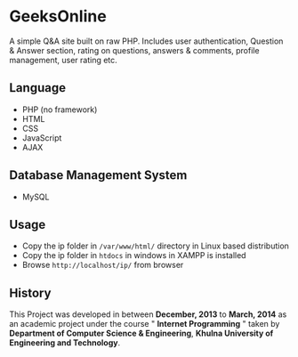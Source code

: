 # GeeksOnline

A simple Q&A site built on raw PHP. Includes user authentication, Question & Answer section, rating on questions, answers & comments, profile management, user rating etc.

## Language
* PHP (no framework)
* HTML
* CSS
* JavaScript
* AJAX

## Database Management System
* MySQL

## Usage
* Copy the ip folder in ```/var/www/html/``` directory in Linux based distribution
* Copy the ip folder in ```htdocs``` in windows in XAMPP is installed
* Browse ```http://localhost/ip/``` from browser

## History
This Project was developed in between **December, 2013** to **March, 2014** as an academic project under the course " **Internet Programming** " taken by **Department of Computer Science & Engineering**, **Khulna University of Engineering and Technology**.
